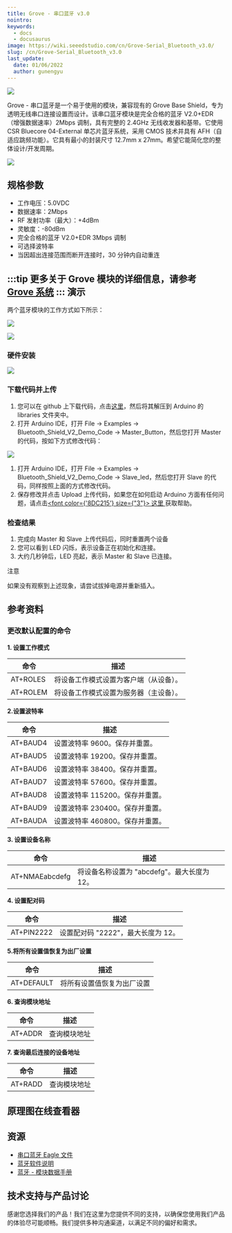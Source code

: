 ```yaml
---
title: Grove - 串口蓝牙 v3.0
nointro:
keywords:
  - docs
  - docusaurus
image: https://wiki.seeedstudio.com/cn/Grove-Serial_Bluetooth_v3.0/
slug: /cn/Grove-Serial_Bluetooth_v3.0
last_update:
  date: 01/06/2022
  author: gunengyu
---
```


![](https://files.seeedstudio.com/wiki/Grove-Serial_Bluetooth_v3.0/img/Grove-Serial_Bluetooth_v3.0.jpg)

Grove - 串口蓝牙是一个易于使用的模块，兼容现有的 Grove Base Shield，专为透明无线串口连接设置而设计。该串口蓝牙模块是完全合格的蓝牙 V2.0+EDR（增强数据速率）2Mbps 调制，具有完整的 2.4GHz 无线收发器和基带。它使用 CSR Bluecore 04-External 单芯片蓝牙系统，采用 CMOS 技术并具有 AFH（自适应跳频功能）。它具有最小的封装尺寸 12.7mm x 27mm。希望它能简化您的整体设计/开发周期。

[![](https://files.seeedstudio.com/wiki/common/Get_One_Now_Banner.png)](https://www.seeedstudio.com/Grove-Serial-Bluetooth-v3.0-p-2475.html)

规格参数
--------------

- 工作电压：5.0VDC
- 数据速率：2Mbps
- RF 发射功率（最大）：+4dBm
- 灵敏度：-80dBm
- 完全合格的蓝牙 V2.0+EDR 3Mbps 调制
- 可选择波特率
- 当因超出连接范围而断开连接时，30 分钟内自动重连

:::tip
更多关于 Grove 模块的详细信息，请参考 [Grove 系统](https://wiki.seeedstudio.com/cn/Grove_System/)
:::
演示
-------------

两个蓝牙模块的工作方式如下所示：

![](https://files.seeedstudio.com/wiki/Grove-Serial_Bluetooth_v3.0/img/Ppt5.JPG)

![](https://files.seeedstudio.com/wiki/Grove-Serial_Bluetooth_v3.0/img/Ppt6.JPG)

### 硬件安装

![](https://files.seeedstudio.com/wiki/Grove-Serial_Bluetooth_v3.0/img/Grove_serial_bluetooth_3_.jpg.png)

### 下载代码并上传

1. 您可以在 github 上下载代码，点击[这里](https://github.com/Seeed-Studio/Bluetooth_Shield_V2_Demo_Code/archive/master.zip)，然后将其解压到 Arduino 的 libraries 文件夹中。
2. 打开 Arduino IDE，打开 File -> Examples -> Bluetooth_Shield_V2_Demo_Code -> Master_Button，然后您打开 Master 的代码，按如下方式修改代码：

![](https://files.seeedstudio.com/wiki/Grove-Serial_Bluetooth_v3.0/img/Grove_serial_bluetooth_4_.jpg.png)

1. 打开 Arduino IDE，打开 File -> Examples -> Bluetooth_Shield_V2_Demo_Code -> Slave_led，然后您打开 Slave 的代码，同样按照上面的方式修改代码。
2. 保存修改并点击 Upload 上传代码，如果您在如何启动 Arduino 方面有任何问题，请点击<a href="/Getting_Started_with_Seeeduino"><span><font color={'8DC215'} size={"3"}> 这里 </font></span></a>获取帮助。

### 检查结果

1. 完成向 Master 和 Slave 上传代码后，同时重置两个设备
2. 您可以看到 LED 闪烁，表示设备正在初始化和连接。
3. 大约几秒钟后，LED 亮起，表示 Master 和 Slave 已连接。

<div class="admonition note">
<p class="admonition-title">注意</p>
如果没有观察到上述现象，请尝试拔掉电源并重新插入。
</div>

参考资料
---------

### 更改默认配置的命令

**1. 设置工作模式**

| 命令  | 描述                                 |
|----------|---------------------------------------------|
| AT+ROLES | 将设备工作模式设置为客户端（从设备）。  |
| AT+ROLEM | 将设备工作模式设置为服务器（主设备）。 |

**2.设置波特率**

| 命令  | 描述                                 |
|----------|---------------------------------------------|
| AT+BAUD4 | 设置波特率 9600。保存并重置。  |
| AT+BAUD5 | 设置波特率 19200。保存并重置。  |
| AT+BAUD6 | 设置波特率 38400。保存并重置。  |
| AT+BAUD7 | 设置波特率 57600。保存并重置。  |
| AT+BAUD8 | 设置波特率 115200。保存并重置。  |
| AT+BAUD9 | 设置波特率 230400。保存并重置。  |
| AT+BAUDA | 设置波特率 460800。保存并重置。  |

**3. 设置设备名称**

| 命令        | 描述                                    |
|----------------|------------------------------------------------|
| AT+NMAEabcdefg | 将设备名称设置为 "abcdefg"。最大长度为 12。 |

**4. 设置配对码**

| 命令    | 描述                          |
|------------|--------------------------------------|
| AT+PIN2222 | 设置配对码 "2222"，最大长度为 12。 |

**5.将所有设置值恢复为出厂设置**

| 命令    | 描述                              |
|------------|------------------------------------------|
| AT+DEFAULT | 将所有设置值恢复为出厂设置 |

**6. 查询模块地址**

| 命令 | 描述          |
|---------|----------------------|
| AT+ADDR | 查询模块地址 |

**7. 查询最后连接的设备地址**

| 命令 | 描述          |
|---------|----------------------|
| AT+RADD | 查询模块地址 |

<!-- ## Schematic Online Viewer -->

<!-- <div className="altium-ecad-viewer" data-project-src="https://files.seeedstudio.com/wiki/Grove-Serial_Bluetooth_v3.0/res/<div>
  Grove-Serial_Bluetooth_eagle_file.zip" style={{borderRadius: '0px 0px 4px 4px', height: 500, borderStyle: 'solid', borderWidth: 1, borderColor: 'rgb(241, 241, 241)', overflow: 'hidden', maxWidth: 1280, maxHeight: 700, boxSizing: 'border-box'}} -&gt; < div>
</div> -->

## 原理图在线查看器

<div className="altium-ecad-viewer" data-project-src="https://files.seeedstudio.com/wiki/Grove-Serial_Bluetooth_v3.0/res/<div>
  Grove-Serial_Bluetooth_eagle_file.zip" style={{borderRadius: '0px 0px 4px 4px', height: 500, borderStyle: 'solid', borderWidth: 1, borderColor: 'rgb(241, 241, 241)', overflow: 'hidden', maxWidth: 1280, maxHeight: 700, boxSizing: 'border-box'}}>
</div>

资源
---------

- [串口蓝牙 Eagle 文件](https://files.seeedstudio.com/wiki/Grove-Serial_Bluetooth_v3.0/res/Grove-Serial_Bluetooth_eagle_file.zip)
- [蓝牙软件说明](https://files.seeedstudio.com/wiki/Bluetooth_Shield_V2/res/Bluetooth_en.pdf)
- [蓝牙 - 模块数据手册](https://files.seeedstudio.com/wiki/Grove-Serial_Bluetooth_v3.0/res/Bluetooth_module.pdf)

<!-- This Markdown file was created from https://www.seeedstudio.com/wiki/Grove_-_Serial_Bluetooth_v3.0 -->

## 技术支持与产品讨论

感谢您选择我们的产品！我们在这里为您提供不同的支持，以确保您使用我们产品的体验尽可能顺畅。我们提供多种沟通渠道，以满足不同的偏好和需求。

<div class="button_tech_support_container">
<a href="https://forum.seeedstudio.com/" class="button_forum"></a> 
<a href="https://www.seeedstudio.com/contacts" class="button_email"></a>
</div>

<div class="button_tech_support_container">
<a href="https://discord.gg/eWkprNDMU7" class="button_discord"></a> 
<a href="https://github.com/Seeed-Studio/wiki-documents/discussions/69" class="button_discussion"></a>
</div>